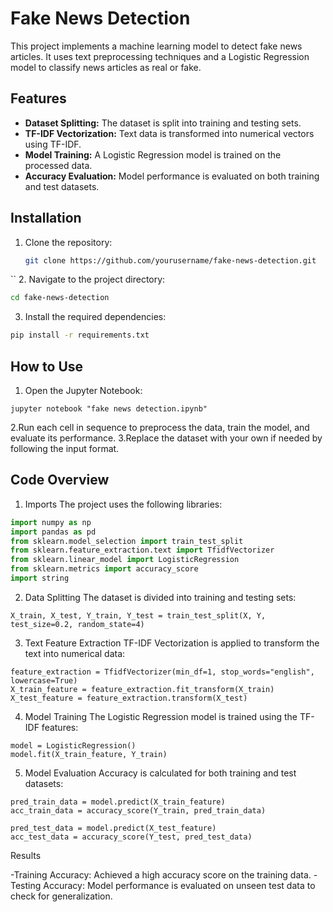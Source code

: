 # Fake News Detection

This project implements a machine learning model to detect fake news articles. It uses text preprocessing techniques and a Logistic Regression model to classify news articles as real or fake.

## Features
- **Dataset Splitting:** The dataset is split into training and testing sets.
- **TF-IDF Vectorization:** Text data is transformed into numerical vectors using TF-IDF.
- **Model Training:** A Logistic Regression model is trained on the processed data.
- **Accuracy Evaluation:** Model performance is evaluated on both training and test datasets.

## Installation
1. Clone the repository:
   ```bash
   git clone https://github.com/yourusername/fake-news-detection.git
`` 
2. Navigate to the project directory:
```bash
cd fake-news-detection
```
3. Install the required dependencies:
```bash
pip install -r requirements.txt

```
## How to Use
1. Open the Jupyter Notebook:
 ```
jupyter notebook "fake news detection.ipynb"
  ```
2.Run each cell in sequence to preprocess the data, train the model, and evaluate its performance.
3.Replace the dataset with your own if needed by following the input format.

## Code Overview
1. Imports
The project uses the following libraries:
```python
import numpy as np
import pandas as pd
from sklearn.model_selection import train_test_split
from sklearn.feature_extraction.text import TfidfVectorizer
from sklearn.linear_model import LogisticRegression
from sklearn.metrics import accuracy_score
import string

```
2. Data Splitting
The dataset is divided into training and testing sets:
```
X_train, X_test, Y_train, Y_test = train_test_split(X, Y, test_size=0.2, random_state=4)

```
3. Text Feature Extraction
TF-IDF Vectorization is applied to transform the text into numerical data:
```
feature_extraction = TfidfVectorizer(min_df=1, stop_words="english", lowercase=True)
X_train_feature = feature_extraction.fit_transform(X_train)
X_test_feature = feature_extraction.transform(X_test)

```
4. Model Training
The Logistic Regression model is trained using the TF-IDF features:
```
model = LogisticRegression()
model.fit(X_train_feature, Y_train)

```
5. Model Evaluation
Accuracy is calculated for both training and test datasets:
```
pred_train_data = model.predict(X_train_feature)
acc_train_data = accuracy_score(Y_train, pred_train_data)

pred_test_data = model.predict(X_test_feature)
acc_test_data = accuracy_score(Y_test, pred_test_data)

```
Results

-Training Accuracy: Achieved a high accuracy score on the training data.
-Testing Accuracy: Model performance is evaluated on unseen test data to check for generalization.
